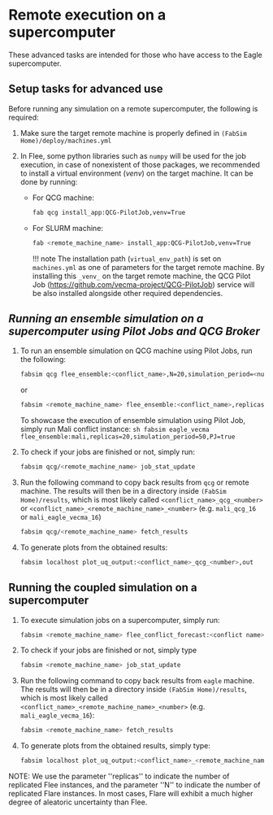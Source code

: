 # **Remote execution on a supercomputer**

These advanced tasks are intended for those who have access to the Eagle supercomputer.

## **Setup tasks for advanced use**
Before running any simulation on a remote supercomputer, the following is required:

1. Make sure the target remote machine is properly defined in `(FabSim Home)/deploy/machines.yml` 

2. In Flee, some python libraries such as `numpy` will be used for the job execution, in case of nonexistent of those packages, we recommended to install a virtual environment (*_venv_*) on the target machine. It can be done by running:
	- For QCG machine: 
		```sh
		fab qcg install_app:QCG-PilotJob,venv=True
		```
	- For SLURM machine: 
		```sh
		fab <remote_machine_name> install_app:QCG-PilotJob,venv=True
		```

		!!! note
			The installation path (``virtual_env_path``) is set on ``machines.yml`` as one of parameters for the target remote machine. By installing this ``_venv_`` on the target remote machine, the QCG Pilot Job (https://github.com/vecma-project/QCG-PilotJob) service will be also installed alongside other required dependencies.

## *Running an ensemble simulation on a supercomputer using Pilot Jobs and QCG Broker*
1. To run an ensemble simulation on QCG machine using Pilot Jobs, run the following:
	```sh
	fabsim qcg flee_ensemble:<conflict_name>,N=20,simulation_period=<number>,PJ=true
	```
	or
	```sh
	fabsim <remote_machine_name> flee_ensemble:<conflict_name>,replicas=20,simulation_period=<number>,PJ=true
	```
	
	To showcase the execution of ensemble simulation using Pilot Job, simply run Mali conflict instance:
		```sh
		fabsim eagle_vecma flee_ensemble:mali,replicas=20,simulation_period=50,PJ=true
		```

2. To check if your jobs are finished or not, simply run:
	```sh
	fabsim qcg/<remote_machine_name> job_stat_update
	```

3. Run the following command to copy back results from ``qcg`` or remote machine. The results will then be in a directory inside ``(FabSim Home)/results``, which is most likely called ``<conflict_name>_qcg_<number>`` or ``<conflict_name>_<remote_machine_name>_<number>`` (e.g. ``mali_qcg_16`` or ``mali_eagle_vecma_16``)
	```sh
	fabsim qcg/<remote_machine_name> fetch_results
	```
	
4. To generate plots from the obtained results:
	```sh
	fabsim localhost plot_uq_output:<conflict_name>_qcg_<number>,out
	```

## **Running the coupled simulation on a supercomputer**
1. To execute simulation jobs on a supercomputer, simply run: 
	```sh
	fabsim <remote_machine_name> flee_conflict_forecast:<conflict name>,N=20,simulation_period=<number>
	```

2. To check if your jobs are finished or not, simply type
	```sh
	fabsim <remote_machine_name> job_stat_update
	```

3. Run the following command to copy back results from `eagle` machine. The results will then be in a directory inside ``(FabSim Home)/results``, which is most likely called ``<conflict_name>_<remote_machine_name>_<number>`` (e.g. ``mali_eagle_vecma_16``):
	```sh
	fabsim <remote_machine_name> fetch_results
	```

4. To generate plots from the obtained results, simply type:
	```sh
	fabsim localhost plot_uq_output:<conflict_name>_<remote_machine_name>_<number>,out
	```

NOTE: We use the parameter ''replicas'' to indicate the number of replicated Flee instances, and the parameter ''N'' to indicate the number of replicated Flare instances. In most cases, Flare will exhibit a much higher degree of aleatoric uncertainty than Flee.
